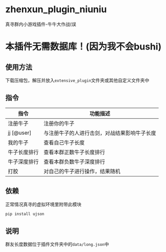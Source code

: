 # zhenxun_plugin_niuniu
真寻群内小游戏插件-牛牛大作战(误

# 本插件无需数据库！(因为我不会bushi)

## 使用方法
下载压缩包，解压并放入`extensive_plugin`文件夹或其他自定义文件夹中

## 指令
|指令|功能描述|
|---|---|
|注册牛子|注册你的牛子|
|jj [@user]|与注册牛子的人进行击剑，对战结果影响牛子长度|
|我的牛子|查看自己牛子长度|
|牛子长度排行|查看本群正数牛子长度排行|
|牛子深度排行|查看本群负数牛子深度排行|
|打胶|对自己的牛子进行操作，结果随机|

## 依赖

正常情况真寻的虚拟环境里附带此模块
```powershell
pip install ujson
```

## 说明
群友长度数据位于插件文件夹中的`data/long.json`中
